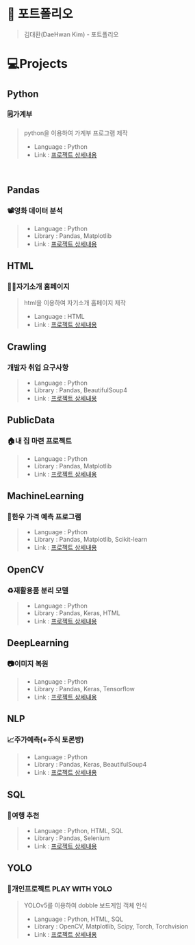 # 📜 포트폴리오
>김대환(DaeHwan Kim) - 포트폴리오

# 💻Projects

## **Python**
### 🗒️가계부
> python을 이용하여 가계부 프로그램 제작
>- Language : Python
>- Link : [프로젝트 상세내용](https://github.com/mansa97/KDT-4/tree/main/KDT4_230707_python)
<br>

## **Pandas**
### 📽️영화 데이터 분석
>
>- Language : Python
>- Library : Pandas, Matplotlib
>- Link : [프로젝트 상세내용]()

## **HTML**
### 🧑‍💻자기소개 홈페이지
>html을 이용하여 자기소개 홈페이지 제작
>- Language : HTML
>- Link : [프로젝트 상세내용]()

## **Crawling**
### 개발자 취업 요구사항
>
>- Language : Python
>- Library : Pandas, BeautifulSoup4
>- Link : [프로젝트 상세내용]()

## **PublicData**
### 🏠내 집 마련 프로젝트
>
>- Language : Python
>- Library : Pandas, Matplotlib
>- Link : [프로젝트 상세내용]()

## **MachineLearning**
### 🐂한우 가격 예측 프로그램
>
>- Language : Python
>- Library : Pandas, Matplotlib, Scikit-learn
>- Link : [프로젝트 상세내용]()

## **OpenCV**
### ♻️재활용품 분리 모델
>
>- Language : Python
>- Library : Pandas, Keras, HTML
>- Link : [프로젝트 상세내용]()

## **DeepLearning**
### 📷이미지 복원
>
>- Language : Python
>- Library : Pandas, Keras, Tensorflow
>- Link : [프로젝트 상세내용]()

## **NLP**
### 📈주가예측(+주식 토론방)
>
>- Language : Python
>- Library : Pandas, Keras, BeautifulSoup4
>- Link : [프로젝트 상세내용]()

## **SQL**
### 🛫여행 추천
>
>- Language : Python, HTML, SQL
>- Library : Pandas, Selenium
>- Link : [프로젝트 상세내용]()

## **YOLO**
### 🔎개인프로젝트 PLAY WITH YOLO
>YOLOv5를 이용하여 dobble 보드게임 객체 인식
>- Language : Python, HTML, SQL
>- Library : OpenCV, Matplotlib, Scipy, Torch, Torchvision
>- Link : [프로젝트 상세내용]()
